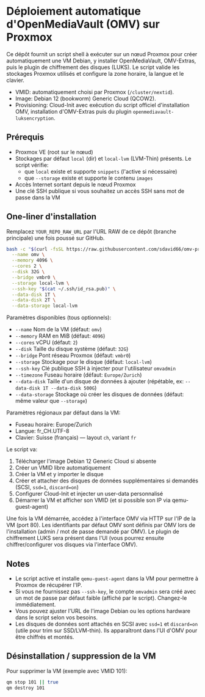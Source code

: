 # Déploiement automatique d'OpenMediaVault (OMV) sur Proxmox

Ce dépôt fournit un script shell à exécuter sur un nœud Proxmox pour créer automatiquement une VM Debian, y installer OpenMediaVault, OMV-Extras, puis le plugin de chiffrement des disques (LUKS). Le script valide les stockages Proxmox utilisés et configure la zone horaire, la langue et le clavier.

- VMID: automatiquement choisi par Proxmox (`/cluster/nextid`).
- Image: Debian 12 (bookworm) Generic Cloud (QCOW2).
- Provisioning: Cloud-Init avec exécution du script officiel d'installation OMV, installation d'OMV-Extras puis du plugin `openmediavault-luksencryption`.

## Prérequis
- Proxmox VE (root sur le nœud)
- Stockages par défaut `local` (dir) et `local-lvm` (LVM-Thin) présents. Le script vérifie:
  - que `local` existe et supporte `snippets` (l'active si nécessaire)
  - que `--storage` existe et supporte le contenu `images`
- Accès Internet sortant depuis le nœud Proxmox
- Une clé SSH publique si vous souhaitez un accès SSH sans mot de passe dans la VM

## One-liner d'installation
Remplacez `YOUR_REPO_RAW_URL` par l'URL RAW de ce dépôt (branche principale) une fois poussé sur GitHub.

```bash
bash -c "$(curl -fsSL https://raw.githubusercontent.com/sdavid66/omv-proxmox-swiss/main/setup-omv-on-proxmox.sh)" -- \
  --name omv \
  --memory 4096 \
  --cores 2 \
  --disk 32G \
  --bridge vmbr0 \
  --storage local-lvm \
  --ssh-key "$(cat ~/.ssh/id_rsa.pub)" \
  --data-disk 1T \
  --data-disk 2T \
  --data-storage local-lvm
```

Paramètres disponibles (tous optionnels):
- `--name` Nom de la VM (défaut: `omv`)
- `--memory` RAM en MiB (défaut: `4096`)
- `--cores` vCPU (défaut: `2`)
- `--disk` Taille du disque système (défaut: `32G`)
- `--bridge` Pont réseau Proxmox (défaut: `vmbr0`)
- `--storage` Stockage pour le disque (défaut: `local-lvm`)
- `--ssh-key` Clé publique SSH à injecter pour l'utilisateur `omvadmin`
- `--timezone` Fuseau horaire (défaut: `Europe/Zurich`)
- `--data-disk` Taille d'un disque de données à ajouter (répétable, ex: `--data-disk 1T --data-disk 500G`)
- `--data-storage` Stockage où créer les disques de données (défaut: même valeur que `--storage`)

Paramètres régionaux par défaut dans la VM:
- Fuseau horaire: Europe/Zurich
- Langue: fr_CH.UTF-8
- Clavier: Suisse (français) — layout `ch`, variant `fr`

Le script va:
1. Télécharger l'image Debian 12 Generic Cloud si absente
2. Créer un VMID libre automatiquement
3. Créer la VM et y importer le disque
4. Créer et attacher des disques de données supplémentaires si demandés (SCSI, `ssd=1`, `discard=on`)
5. Configurer Cloud-Init et injecter un user-data personnalisé
6. Démarrer la VM et afficher son VMID (et si possible son IP via qemu-guest-agent)

Une fois la VM démarrée, accédez à l'interface OMV via HTTP sur l'IP de la VM (port 80). Les identifiants par défaut OMV sont définis par OMV lors de l'installation (admin / mot de passe demandé par OMV). Le plugin de chiffrement LUKS sera présent dans l'UI (vous pourrez ensuite chiffrer/configurer vos disques via l'interface OMV).

## Notes
- Le script active et installe `qemu-guest-agent` dans la VM pour permettre à Proxmox de récupérer l'IP.
- Si vous ne fournissez pas `--ssh-key`, le compte `omvadmin` sera créé avec un mot de passe par défaut faible (affiché par le script). Changez-le immédiatement.
- Vous pouvez ajuster l'URL de l'image Debian ou les options hardware dans le script selon vos besoins.
- Les disques de données sont attachés en SCSI avec `ssd=1` et `discard=on` (utile pour trim sur SSD/LVM-thin). Ils apparaîtront dans l'UI d'OMV pour être chiffrés et montés.

## Désinstallation / suppression de la VM
Pour supprimer la VM (exemple avec VMID 101):
```bash
qm stop 101 || true
qm destroy 101
```
